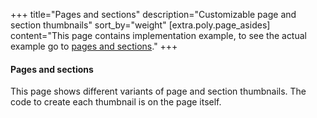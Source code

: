 +++
title="Pages and sections"
description="Customizable page and section thumbnails"
sort_by="weight"
[extra.poly.page_asides]
content="This page contains implementation example, to see the actual example go to [pages and sections](/examples/pages-sections)."
+++

#### Pages and sections

This page shows different variants of page and section thumbnails. The code to create each thumbnail is on the page itself.